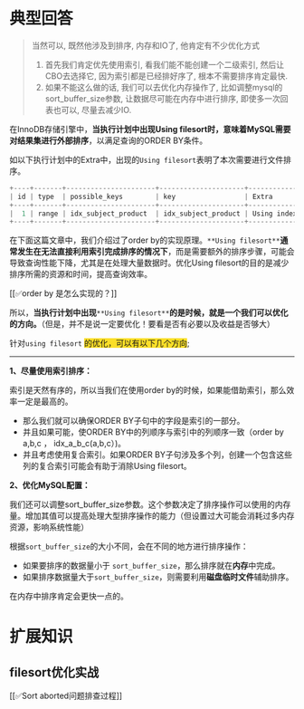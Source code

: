 # 典型回答

> 当然可以, 既然他涉及到排序, 内存和IO了, 他肯定有不少优化方式
> 
> 1. 首先我们肯定优先使用索引, 看我们能不能创建一个二级索引, 然后让CBO去选择它, 因为索引都是已经排好序了, 根本不需要排序肯定最快.
> 2. 如果不能这么做的话, 我们可以去优化内存操作了, 比如调整mysql的sort_buffer_size参数, 让数据尽可能在内存中进行排序, 即使多一次回表也可以, 尽量去减少IO.

在InnoDB存储引擎中，**当执行计划中出现Using filesort时，意味着MySQL需要对结果集进行外部排序**，以满足查询的ORDER BY条件。



如以下执行计划中的Extra中，出现的`Using filesort`表明了本次需要进行文件排序。



```javascript
+----+-------+----------------------+---------------------+----------------------------------------------------+                                           
| id | type  | possible_keys        | key                 | Extra                                              |                                           
+----+-------+----------------------+---------------------+----------------------------------------------------+                                           
|  1 | range | idx_subject_product  | idx_subject_product | Using index condition; Using where; Using filesort |                                           
+----+-------+----------------------+---------------------+----------------------------------------------------+ 
```



在下面这篇文章中，我们介绍过了order by的实现原理。`**Using filesort**`**通常发生在无法直接利用索引完成排序的情况下**，而是需要额外的排序步骤，可能会导致查询性能下降，尤其是在处理大量数据时。优化Using filesort的目的是减少排序所需的资源和时间，提高查询效率。



[[✅order by 是怎么实现的？]]



所以，**当执行计划中出现**`**Using filesort**`**的是时候，就是一个我们可以优化的方向。**（但是，并不是说一定要优化！要看是否有必要以及收益是否够大）



针对`using filesort` <font style="background-color:#FBDE28;">的优化，可以有以下几个方向</font>;

****

**1、尽量使用索引排序：**



索引是天然有序的，所以当我们在使用order by的时候，如果能借助索引，那么效率一定是最高的。

+ 那么我们就可以确保ORDER BY子句中的字段是索引的一部分。
+ 并且如果可能，使ORDER BY中的列顺序与索引中的列顺序一致（order by a,b,c ， idx_a_b_c(a,b,c）)。
+ 并且考虑使用复合索引。如果ORDER BY子句涉及多个列，创建一个包含这些列的复合索引可能会有助于消除Using filesort。





**2、优化MySQL配置：**



我们还可以调整sort_buffer_size参数。这个参数决定了排序操作可以使用的内存量。增加其值可以提高处理大型排序操作的能力（但设置过大可能会消耗过多内存资源，影响系统性能）



根据`sort_buffer_size`的大小不同，会在不同的地方进行排序操作：

+ 如果要排序的数据量小于 `sort_buffer_size`，那么排序就在**内存**中完成。
+ 如果排序数据量大于`sort_buffer_size`，则需要利用**磁盘临时文件**辅助排序。



在内存中排序肯定会更快一点的。





# 扩展知识


## filesort优化实战


[[✅Sort aborted问题排查过程]]

